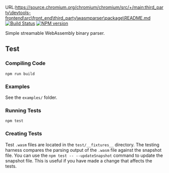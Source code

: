 URL:https://source.chromium.org/chromium/chromium/src/+/main:third_party\devtools-frontend\src\front_end\third_party\wasmparser\package\README.md
[![Build Status](https://travis-ci.org/wasdk/wasmparser.svg?branch=master)](https://travis-ci.org/wasdk/wasmparser)
[![NPM version](https://img.shields.io/npm/v/wasmparser.svg)](https://www.npmjs.com/package/wasmparser)

Simple streamable WebAssembly binary parser.

## Test

### Compiling Code

```
npm run build
```

### Examples

See the `examples/` folder.

### Running Tests

```
npm test
```

### Creating Tests

Test `.wasm` files are located in the `test/__fixtures__` directory.
The testing harness compares the parsing output of the `.wasm` file against the snapshot file.
You can use the `npm test -- --updateSnapshot` command to update the snapshot file. This is useful if you have made a change that affects the tests.
